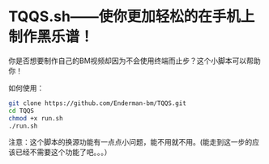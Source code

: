 # TQQS.sh——使你更加轻松的在手机上制作黑乐谱！

你是否想要制作自己的BM视频却因为不会使用终端而止步？这个小脚本可以帮助你！

如何使用：

```bash
git clone https://github.com/Enderman-bm/TQQS.git
cd TQQS
chmod +x run.sh
./run.sh
```

注意：这个脚本的换源功能有一点点小问题，能不用就不用。(能走到这一步的应该已经不需要这个功能了吧。。。）
